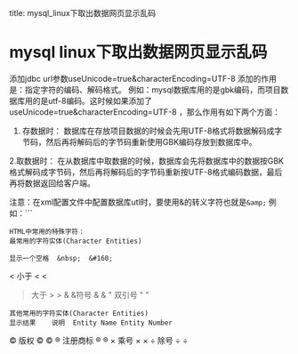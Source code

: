 title: mysql_linux下取出数据网页显示乱码 

#  mysql linux下取出数据网页显示乱码 
添加jdbc url参数useUnicode=true&characterEncoding=UTF-8 
添加的作用是：指定字符的编码、解码格式。
例如：mysql数据库用的是gbk编码，而项目数据库用的是utf-8编码。这时候如果添加了useUnicode=true&characterEncoding=UTF-8 ，那么作用有如下两个方面：
1. 存数据时：
数据库在存放项目数据的时候会先用UTF-8格式将数据解码成字节码，然后再将解码后的字节码重新使用GBK编码存放到数据库中。

2.取数据时：
在从数据库中取数据的时候，数据库会先将数据库中的数据按GBK格式解码成字节码，然后再将解码后的字节码重新按UTF-8格式编码数据，最后再将数据返回给客户端。

注意：在xml配置文件中配置数据库utl时，要使用&的转义字符也就是` &amp; `
例如：```

<property name="url" value="jdbc:mysql://localhost:3306/email?useUnicode=true&amp;characterEncoding=UTF-8" />

```
HTML中常用的特殊字符：
最常用的字符实体(Character Entities)
```

 	显示一个空格	&nbsp;	&#160;
<	小于	&lt;	&#60;
>	大于	&gt;	&#62;
&	&符号	&amp;	&#38;
"	双引号	&quot;	&#34;

```
其他常用的字符实体(Character Entities)
显示结果	说明	Entity Name	Entity Number
```

©	版权	&copy;	&#169;
®	注册商标	&reg;	&#174;
×	乘号	&times;	&#215;
÷	除号	&divide;	&#247;

```
